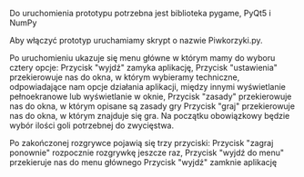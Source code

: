 Do uruchomienia prototypu potrzebna jest biblioteka pygame, PyQt5 i NumPy 

Aby włączyć prototyp uruchamiamy skrypt o nazwie Piwkorzyki.py. 

Po uruchomieniu ukazuje się menu główne w którym mamy do wyboru cztery opcje: 
Przycisk "wyjdź" zamyka aplikację,
Przycisk "ustawienia" przekierowuje nas do okna, w którym wybieramy techniczne, odpowiadające nam opcje działania aplikacji, między innymi wyświetlanie pełnoekranowe lub wyświetlanie w oknie,
Przycisk "zasady" przekierowuje nas do okna, w którym opisane są zasady gry
Przycisk "graj" przekierowuje nas do okna, w którym znajduje się gra. Na początku obowiązkowy będzie wybór ilości goli potrzebnej do zwycięstwa.

Po zakończonej rozgrywce pojawią się trzy przyciski:
Przycisk "zagraj ponownie" rozpocznie rozgrywkę jeszcze raz,
Przycisk "wyjdź do menu" przekieruje nas do menu głównego
Przycisk "wyjdź" zamknie aplikację
 
